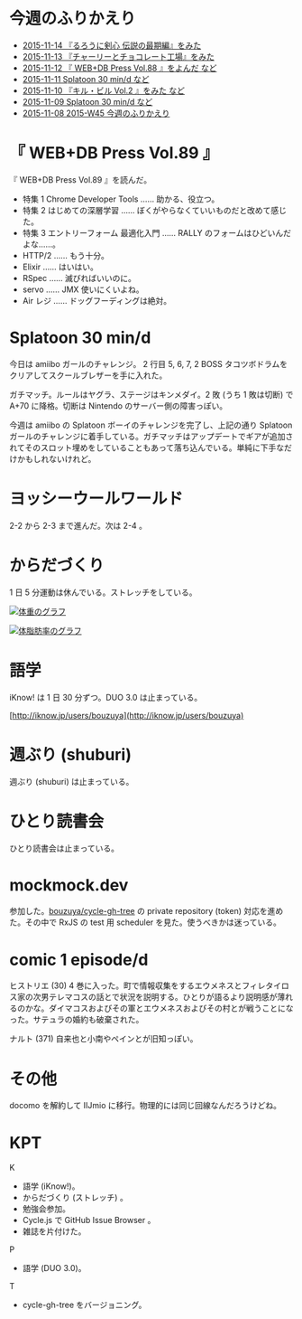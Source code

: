 # 今週のふりかえり

- [2015-11-14 『るろうに剣心 伝説の最期編』をみた][2015-11-14]
- [2015-11-13 『チャーリーとチョコレート工場』をみた][2015-11-13]
- [2015-11-12 『 WEB+DB Press Vol.88 』をよんだ など][2015-11-12]
- [2015-11-11 Splatoon 30 min/d など][2015-11-11]
- [2015-11-10 『キル・ビル Vol.2 』をみた など][2015-11-10]
- [2015-11-09 Splatoon 30 min/d など][2015-11-09]
- [2015-11-08 2015-W45 今週のふりかえり][2015-11-08]

# 『 WEB+DB Press Vol.89 』

『 WEB+DB Press Vol.89 』を読んだ。

- 特集 1 Chrome Developer Tools …… 助かる、役立つ。
- 特集 2 はじめての深層学習 …… ぼくがやらなくていいものだと改めて感じた。
- 特集 3 エントリーフォーム 最適化入門 …… RALLY のフォームはひどいんだよな……。
- HTTP/2 …… もう十分。
- Elixir …… はいはい。
- RSpec …… 滅びればいいのに。
- servo …… JMX 使いにくいよね。
- Air レジ …… ドッグフーディングは絶対。

# Splatoon 30 min/d

今日は amiibo ガールのチャレンジ。 2 行目 5, 6, 7, 2 BOSS タコツボドラムをクリアしてスクールブレザーを手に入れた。

ガチマッチ。ルールはヤグラ、ステージはキンメダイ。2 敗 (うち 1 敗は切断) で A+70 に降格。切断は Nintendo のサーバー側の障害っぽい。

今週は amiibo の Splatoon ボーイのチャレンジを完了し、上記の通り Splatoon ガールのチャレンジに着手している。ガチマッチはアップデートでギアが追加されてそのスロット埋めをしていることもあって落ち込んでいる。単純に下手なだけかもしれないけれど。

# ヨッシーウールワールド

2-2 から 2-3 まで進んだ。次は 2-4 。

# からだづくり

1 日 5 分運動は休んでいる。ストレッチをしている。

[![体重のグラフ][graph-weight-img]][graph-weight-url]

[![体脂肪率のグラフ][graph-percent-img]][graph-percent-url]

# 語学

iKnow! は 1 日 30 分ずつ。DUO 3.0 は止まっている。

[http://iknow.jp/users/bouzuya](http://iknow.jp/users/bouzuya)

# 週ぶり (shuburi)

週ぶり (shuburi) は止まっている。

# ひとり読書会

ひとり読書会は止まっている。

# mockmock.dev

参加した。[bouzuya/cycle-gh-tree][] の private repository (token) 対応を進めた。その中で RxJS の test 用 scheduler を見た。使うべきかは迷っている。

# comic 1 episode/d

ヒストリエ (30) 4 巻に入った。町で情報収集をするエウメネスとフィレタイロス家の次男テレマコスの話とで状況を説明する。ひとりが語るより説明感が薄れるのかな。ダイマコスおよびその軍とエウメネスおよびその村とが戦うことになった。サテュラの婚約も破棄された。

ナルト (371) 自来也と小南やペインとが旧知っぽい。

# その他

docomo を解約して IIJmio に移行。物理的には同じ回線なんだろうけどね。

# KPT

K

- 語学 (iKnow!)。
- からだづくり (ストレッチ) 。
- 勉強会参加。
- Cycle.js で GitHub Issue Browser 。
- 雑誌を片付けた。

P

- 語学 (DUO 3.0)。

T

- cycle-gh-tree をバージョニング。

[graph-percent-img]: http://graph.hatena.ne.jp/bouzuya/graph?graphname=percent&startdate=2015-01-01&enddate=2015-11-15
[graph-percent-url]: http://graph.hatena.ne.jp/bouzuya/percent/?startdate=2015-01-01&enddate=2015-11-15
[graph-weight-img]: http://graph.hatena.ne.jp/bouzuya/graph?graphname=weight&startdate=2015-01-01&enddate=2015-11-15
[graph-weight-url]: http://graph.hatena.ne.jp/bouzuya/weight/?startdate=2015-01-01&enddate=2015-11-15
[2015-11-08]: https://blog.bouzuya.net/2015/11/08/
[2015-11-09]: https://blog.bouzuya.net/2015/11/09/
[2015-11-10]: https://blog.bouzuya.net/2015/11/10/
[2015-11-11]: https://blog.bouzuya.net/2015/11/11/
[2015-11-12]: https://blog.bouzuya.net/2015/11/12/
[2015-11-13]: https://blog.bouzuya.net/2015/11/13/
[2015-11-14]: https://blog.bouzuya.net/2015/11/14/
[bouzuya/cycle-gh-tree]: https://github.com/bouzuya/cycle-gh-tree
